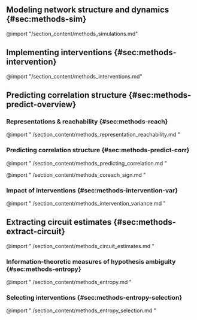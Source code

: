 
<!-- # Methods -->
<!-- 
/section_content/methods_simulations.md
/section_content/methods_interventions.md
/section_content/methods_representation_reachability.md
/section_content/methods_predicting_correlation.md
/section_content/methods_coreach_sign.md
/section_content/methods_intervention_variance.md
/section_content/methods_circuit_estimates.md
/section_content/methods_entropy.md
/section_content/methods_entropy.md
/section_content/methods_entropy_selection.md
 -->

## Modeling network structure and dynamics {#sec:methods-sim}
@import "/section_content/methods_simulations.md" 

## Implementing interventions {#sec:methods-intervention}
@import "/section_content/methods_interventions.md" 


## Predicting correlation structure {#sec:methods-predict-overview}

### Representations & reachability {#sec:methods-reach}
@import " /section_content/methods_representation_reachability.md "

<!-- NOTE: some discussion in " /section_content/background_id_demo.md " -->

### Predicting correlation structure {#sec:methods-predict-corr}
@import " /section_content/methods_predicting_correlation.md "

<!-- **Impact of intervention variance on pairwise correlations &mdash; interaction with circuit structure** -->

@import " /section_content/methods_coreach_sign.md "

### Impact of interventions {#sec:methods-intervention-var}
<!-- theory, pred  -->
@import " /section_content/methods_intervention_variance.md "

<!--
see also:
@ import " /section_content/methods_predicting_correlation.md "
@ import " /section_content/results_impact_of_intervention.md "
-->

## Extracting circuit estimates {#sec:methods-extract-circuit}
@import " /section_content/methods_circuit_estimates.md "


### Information-theoretic measures of hypothesis ambiguity {#sec:methods-entropy}
@import " /section_content/methods_entropy.md "

### Selecting interventions {#sec:methods-entropy-selection}
@import " /section_content/methods_entropy_selection.md "
